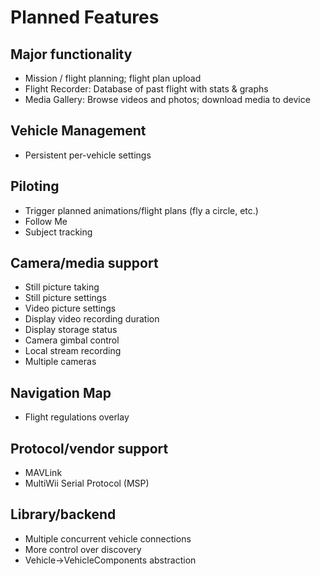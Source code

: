 # Planned Features

## Major functionality

* Mission / flight planning; flight plan upload
* Flight Recorder: Database of past flight with stats & graphs
* Media Gallery: Browse videos and photos; download media to device

## Vehicle Management

* Persistent per-vehicle settings

## Piloting

* Trigger planned animations/flight plans (fly a circle, etc.)
* Follow Me
* Subject tracking

## Camera/media support

* Still picture taking
* Still picture settings
* Video picture settings
* Display video recording duration
* Display storage status
* Camera gimbal control
* Local stream recording
* Multiple cameras

## Navigation Map

* Flight regulations overlay

## Protocol/vendor support

* MAVLink
* MultiWii Serial Protocol (MSP)

## Library/backend

* Multiple concurrent vehicle connections
* More control over discovery
* Vehicle->VehicleComponents abstraction
